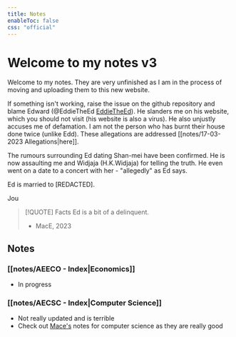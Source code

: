 ```yaml
---
title: Notes
enableToc: false
css: "official"
---
```

# Welcome to my notes v3
Welcome to my notes. They are very unfinished as I am in the process of moving and uploading them to this new website. 

If something isn't working, raise the issue on the github repository and blame Edward (@EddieTheEd [EddieTheEd](https://github.com/EddieTheEd)). He slanders me on his website, which you should not visit (his website is also a virus). He also unjustly accuses me of defamation. I am not the person who has burnt their house done twice (unlike Edd). These allegations are addressed [[notes/17-03-2023 Allegations|here]].

The rumours surrounding Ed dating Shan-mei have been confirmed. He is now assaulting me and Widjaja (H.K.Widjaja) for telling the truth. He even went on a date to a concert with her - "allegedly" as Ed says.

Ed is married to [REDACTED].

Jou


> [!QUOTE] Facts
>Ed is a bit of a delinquent.
> - MacE, 2023





## Notes

### [[notes/AEECO - Index|Economics]]
- In progress


### [[notes/AECSC - Index|Computer Science]]
- Not really updated and is terrible
- Check out [Mace's](https://github.com/MaceChettiyadan/Y11Notes) notes for computer science as they are really good





































